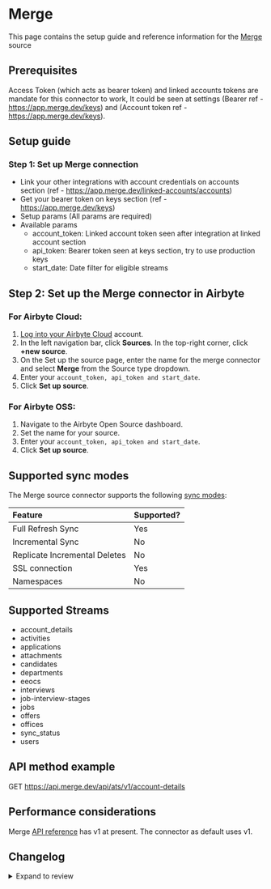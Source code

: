 # Merge

This page contains the setup guide and reference information for the [Merge](https://docs.merge.dev/ats/overview/) source

## Prerequisites

Access Token (which acts as bearer token) and linked accounts tokens are mandate for this connector to work, It could be seen at settings (Bearer ref - https://app.merge.dev/keys) and (Account token ref - https://app.merge.dev/keys).

## Setup guide

### Step 1: Set up Merge connection

- Link your other integrations with account credentials on accounts section (ref - https://app.merge.dev/linked-accounts/accounts)
- Get your bearer token on keys section (ref - https://app.merge.dev/keys)
- Setup params (All params are required)
- Available params
  - account_token: Linked account token seen after integration at linked account section
  - api_token: Bearer token seen at keys section, try to use production keys
  - start_date: Date filter for eligible streams

## Step 2: Set up the Merge connector in Airbyte

### For Airbyte Cloud:

1. [Log into your Airbyte Cloud](https://cloud.airbyte.io/workspaces) account.
2. In the left navigation bar, click **Sources**. In the top-right corner, click **+new source**.
3. On the Set up the source page, enter the name for the merge connector and select **Merge** from the Source type dropdown.
4. Enter your `account_token, api_token and start_date`.
5. Click **Set up source**.

### For Airbyte OSS:

1. Navigate to the Airbyte Open Source dashboard.
2. Set the name for your source.
3. Enter your `account_token, api_token and start_date`.
4. Click **Set up source**.

## Supported sync modes

The Merge source connector supports the following [sync modes](https://docs.airbyte.com/cloud/core-concepts#connection-sync-modes):

| Feature                       | Supported? |
| :---------------------------- | :--------- |
| Full Refresh Sync             | Yes        |
| Incremental Sync              | No         |
| Replicate Incremental Deletes | No         |
| SSL connection                | Yes        |
| Namespaces                    | No         |

## Supported Streams

- account_details
- activities
- applications
- attachments
- candidates
- departments
- eeocs
- interviews
- job-interview-stages
- jobs
- offers
- offices
- sync_status
- users

## API method example

GET https://api.merge.dev/api/ats/v1/account-details

## Performance considerations

Merge [API reference](https://api.merge.dev/api/ats/v1/) has v1 at present. The connector as default uses v1.

## Changelog

<details>
  <summary>Expand to review</summary>

| Version | Date       | Pull Request                                       | Subject        |
| :------ | :--------- | :------------------------------------------------- | :------------- |
| 0.2.25 | 2025-09-30 | [61057](https://github.com/airbytehq/airbyte/pull/61057) | Update dependencies |
| 0.2.24 | 2025-05-24 | [60605](https://github.com/airbytehq/airbyte/pull/60605) | Update dependencies |
| 0.2.23 | 2025-05-10 | [59794](https://github.com/airbytehq/airbyte/pull/59794) | Update dependencies |
| 0.2.22 | 2025-05-03 | [59229](https://github.com/airbytehq/airbyte/pull/59229) | Update dependencies |
| 0.2.21 | 2025-04-26 | [58819](https://github.com/airbytehq/airbyte/pull/58819) | Update dependencies |
| 0.2.20 | 2025-04-19 | [58225](https://github.com/airbytehq/airbyte/pull/58225) | Update dependencies |
| 0.2.19 | 2025-04-12 | [57679](https://github.com/airbytehq/airbyte/pull/57679) | Update dependencies |
| 0.2.18 | 2025-04-05 | [57085](https://github.com/airbytehq/airbyte/pull/57085) | Update dependencies |
| 0.2.17 | 2025-03-29 | [56706](https://github.com/airbytehq/airbyte/pull/56706) | Update dependencies |
| 0.2.16 | 2025-03-22 | [56049](https://github.com/airbytehq/airbyte/pull/56049) | Update dependencies |
| 0.2.15 | 2025-03-08 | [55468](https://github.com/airbytehq/airbyte/pull/55468) | Update dependencies |
| 0.2.14 | 2025-03-01 | [54825](https://github.com/airbytehq/airbyte/pull/54825) | Update dependencies |
| 0.2.13 | 2025-02-22 | [54301](https://github.com/airbytehq/airbyte/pull/54301) | Update dependencies |
| 0.2.12 | 2025-02-15 | [53802](https://github.com/airbytehq/airbyte/pull/53802) | Update dependencies |
| 0.2.11 | 2025-02-08 | [53274](https://github.com/airbytehq/airbyte/pull/53274) | Update dependencies |
| 0.2.10 | 2025-02-01 | [52715](https://github.com/airbytehq/airbyte/pull/52715) | Update dependencies |
| 0.2.9 | 2025-01-25 | [52234](https://github.com/airbytehq/airbyte/pull/52234) | Update dependencies |
| 0.2.8 | 2025-01-18 | [51822](https://github.com/airbytehq/airbyte/pull/51822) | Update dependencies |
| 0.2.7 | 2025-01-11 | [51221](https://github.com/airbytehq/airbyte/pull/51221) | Update dependencies |
| 0.2.6 | 2024-12-28 | [50627](https://github.com/airbytehq/airbyte/pull/50627) | Update dependencies |
| 0.2.5 | 2024-12-21 | [50092](https://github.com/airbytehq/airbyte/pull/50092) | Update dependencies |
| 0.2.4 | 2024-12-14 | [49652](https://github.com/airbytehq/airbyte/pull/49652) | Update dependencies |
| 0.2.3 | 2024-12-12 | [49222](https://github.com/airbytehq/airbyte/pull/49222) | Update dependencies |
| 0.2.2 | 2024-12-11 | [47906](https://github.com/airbytehq/airbyte/pull/47906) | Starting with this version, the Docker image is now rootless. Please note that this and future versions will not be compatible with Airbyte versions earlier than 0.64 |
| 0.2.1 | 2024-10-28 | [47593](https://github.com/airbytehq/airbyte/pull/47593) | Update dependencies |
| 0.2.0 | 2024-08-26 | [44768](https://github.com/airbytehq/airbyte/pull/44768) | Refactor connector to manifest-only format |
| 0.1.15 | 2024-08-24 | [44665](https://github.com/airbytehq/airbyte/pull/44665) | Update dependencies |
| 0.1.14 | 2024-08-17 | [44297](https://github.com/airbytehq/airbyte/pull/44297) | Update dependencies |
| 0.1.13 | 2024-08-12 | [43778](https://github.com/airbytehq/airbyte/pull/43778) | Update dependencies |
| 0.1.12 | 2024-08-10 | [43661](https://github.com/airbytehq/airbyte/pull/43661) | Update dependencies |
| 0.1.11 | 2024-08-03 | [43074](https://github.com/airbytehq/airbyte/pull/43074) | Update dependencies |
| 0.1.10 | 2024-07-27 | [42645](https://github.com/airbytehq/airbyte/pull/42645) | Update dependencies |
| 0.1.9 | 2024-07-20 | [42313](https://github.com/airbytehq/airbyte/pull/42313) | Update dependencies |
| 0.1.8 | 2024-07-13 | [41862](https://github.com/airbytehq/airbyte/pull/41862) | Update dependencies |
| 0.1.7 | 2024-07-10 | [41572](https://github.com/airbytehq/airbyte/pull/41572) | Update dependencies |
| 0.1.6 | 2024-07-09 | [41246](https://github.com/airbytehq/airbyte/pull/41246) | Update dependencies |
| 0.1.5 | 2024-07-06 | [40932](https://github.com/airbytehq/airbyte/pull/40932) | Update dependencies |
| 0.1.4 | 2024-06-25 | [40272](https://github.com/airbytehq/airbyte/pull/40272) | Update dependencies |
| 0.1.3 | 2024-06-22 | [40163](https://github.com/airbytehq/airbyte/pull/40163) | Update dependencies |
| 0.1.2 | 2024-06-06 | [39238](https://github.com/airbytehq/airbyte/pull/39238) | [autopull] Upgrade base image to v1.2.2 |
| 0.1.1 | 2024-05-20 | [38445](https://github.com/airbytehq/airbyte/pull/38445) | [autopull] base image + poetry + up_to_date |
| 0.1.0   | 2023-04-18 | [Init](https://github.com/airbytehq/airbyte/pull/) | Initial commit |

</details>
